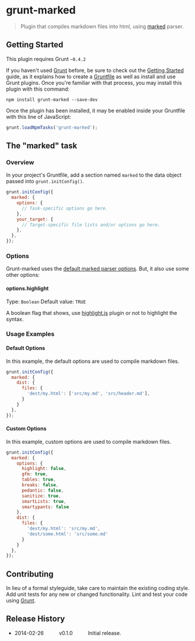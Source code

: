 # grunt-marked

> Plugin that compiles markdown files into html, using [marked](https://github.com/chjj/marked) parser.

## Getting Started
This plugin requires Grunt `~0.4.2`

If you haven't used [Grunt](http://gruntjs.com/) before, be sure to check out the [Getting Started](http://gruntjs.com/getting-started) guide, as it explains how to create a [Gruntfile](http://gruntjs.com/sample-gruntfile) as well as install and use Grunt plugins. Once you're familiar with that process, you may install this plugin with this command:

```shell
npm install grunt-marked --save-dev
```

Once the plugin has been installed, it may be enabled inside your Gruntfile with this line of JavaScript:

```js
grunt.loadNpmTasks('grunt-marked');
```

## The "marked" task

### Overview
In your project's Gruntfile, add a section named `marked` to the data object passed into `grunt.initConfig()`.

```js
grunt.initConfig({
  marked: {
    options: {
      // Task-specific options go here.
    },
    your_target: {
      // Target-specific file lists and/or options go here.
    },
  },
});
```

### Options

Grunt-marked uses the [default marked parser options](https://github.com/chjj/marked). But, it also use some other options:

#### options.highlight
Type: `Boolean`
Default value: `TRUE`

A boolean flag that shows, use [highlight.js](https://github.com/isagalaev/highlight.js) plugin or not to highlight the syntax.

### Usage Examples

#### Default Options
In this example, the default options are used to compile markdown files.

```js
grunt.initConfig({
  marked: {
    dist: {
      files: {
        'dest/my.html': ['src/my.md', 'src/header.md'],
      }
    }
  },
});
```

#### Custom Options
In this example, custom options are used to compile markdown files.

```js
grunt.initConfig({
  marked: {
    options: {
      highlight: false,
      gfm: true,
      tables: true,
      breaks: false,
      pedantic: false,
      sanitize: true,
      smartLists: true,
      smartypants: false
    },
    dist: {
      files: {
        'dest/my.html': 'src/my.md',
        'dest/some.html': 'src/some.md'
      }
    }
  },
});
```

## Contributing
In lieu of a formal styleguide, take care to maintain the existing coding style. Add unit tests for any new or changed functionality. Lint and test your code using [Grunt](http://gruntjs.com/).

## Release History

 * 2014-02-26   v0.1.0   Initial release.
